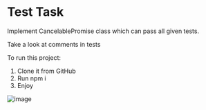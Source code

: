 # Test Task
Implement CancelablePromise class which can pass all given tests.

Take a look at comments in tests

To run this project:

1. Clone it from GitHub
2. Run npm i
3. Enjoy
   
![image](https://github.com/Olekk17/test-task2/assets/123508315/ba889196-6525-46b7-ae7a-d43b24aa15c7)
